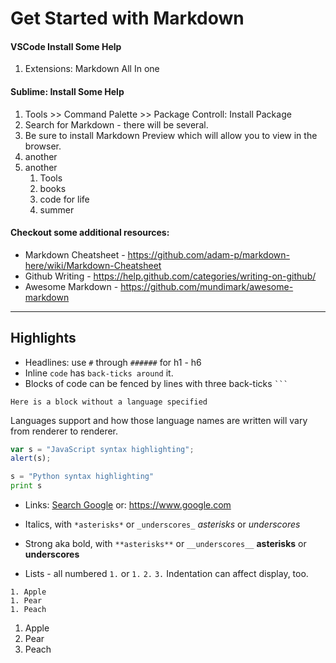 
# Get Started with Markdown

#### VSCode Install Some Help
1. Extensions: Markdown All In one


#### Sublime: Install Some Help
1. Tools >> Command Palette >> Package Controll: Install Package
2. Search for Markdown - there will be several.
3. Be sure to install Markdown Preview which will allow you to view in the browser.
4. another
5. another
    1. Tools
    2. books
    3. code for life
    4. summer

#### Checkout some additional resources:

* Markdown Cheatsheet - https://github.com/adam-p/markdown-here/wiki/Markdown-Cheatsheet
* Github Writing - https://help.github.com/categories/writing-on-github/
* Awesome Markdown - https://github.com/mundimark/awesome-markdown

***

## Highlights

* Headlines: use `#` through `######` for h1 - h6
* Inline `code` has `back-ticks around` it.
* Blocks of code can be fenced by lines with three back-ticks ` ``` `

```
Here is a block without a language specified
```

Languages support and how those language names are written will vary from renderer to renderer.
```js
var s = "JavaScript syntax highlighting";
alert(s);
```

```python
s = "Python syntax highlighting"
print s
```

* Links: [Search Google](https://www.google.com)
         or: https://www.google.com

* Italics, with `*asterisks*` or `_underscores_`
     *asterisks* or _underscores_

* Strong aka bold, with `**asterisks**` or `__underscores__`
    **asterisks** or __underscores__

* Lists - all numbered `1.` or `1.` `2.` `3.` Indentation can affect display, too.

```
1. Apple
1. Pear
1. Peach
```

1. Apple
1. Pear
1. Peach

